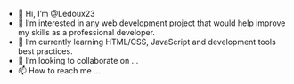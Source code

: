 - 👋 Hi, I’m @Ledoux23
- 👀 I’m interested in any web development project that would help improve my skills as a professional developer.
- 🌱 I’m currently learning HTML/CSS, JavaScript and development tools best practices.
- 💞️ I’m looking to collaborate on ...
- 📫 How to reach me ...

<!---
Ledoux23/Ledoux23 is a ✨ special ✨ repository because its `README.md` (this file) appears on your GitHub profile.
You can click the Preview link to take a look at your changes.
--->
